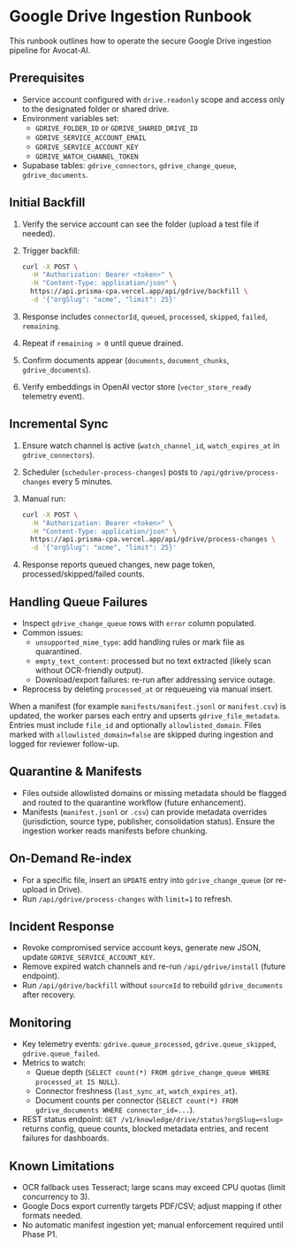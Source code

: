 # Google Drive Ingestion Runbook

This runbook outlines how to operate the secure Google Drive ingestion pipeline for Avocat-AI.

## Prerequisites

- Service account configured with `drive.readonly` scope and access only to the designated folder or
  shared drive.
- Environment variables set:
  - `GDRIVE_FOLDER_ID` or `GDRIVE_SHARED_DRIVE_ID`
  - `GDRIVE_SERVICE_ACCOUNT_EMAIL`
  - `GDRIVE_SERVICE_ACCOUNT_KEY`
  - `GDRIVE_WATCH_CHANNEL_TOKEN`
- Supabase tables: `gdrive_connectors`, `gdrive_change_queue`, `gdrive_documents`.

## Initial Backfill

1. Verify the service account can see the folder (upload a test file if needed).
2. Trigger backfill:

   ```bash
   curl -X POST \
     -H "Authorization: Bearer <token>" \
     -H "Content-Type: application/json" \
     https://api.prisma-cpa.vercel.app/api/gdrive/backfill \
     -d '{"orgSlug": "acme", "limit": 25}'
   ```
3. Response includes `connectorId`, `queued`, `processed`, `skipped`, `failed`, `remaining`.
4. Repeat if `remaining > 0` until queue drained.
5. Confirm documents appear (`documents`, `document_chunks`, `gdrive_documents`).
6. Verify embeddings in OpenAI vector store (`vector_store_ready` telemetry event).

## Incremental Sync

1. Ensure watch channel is active (`watch_channel_id`, `watch_expires_at` in `gdrive_connectors`).
2. Scheduler (`scheduler-process-changes`) posts to `/api/gdrive/process-changes` every 5 minutes.
3. Manual run:

   ```bash
   curl -X POST \
     -H "Authorization: Bearer <token>" \
     -H "Content-Type: application/json" \
     https://api.prisma-cpa.vercel.app/api/gdrive/process-changes \
     -d '{"orgSlug": "acme", "limit": 25}'
   ```
4. Response reports queued changes, new page token, processed/skipped/failed counts.

## Handling Queue Failures

- Inspect `gdrive_change_queue` rows with `error` column populated.
- Common issues:
  - `unsupported_mime_type`: add handling rules or mark file as quarantined.
  - `empty_text_content`: processed but no text extracted (likely scan without OCR-friendly output).
  - Download/export failures: re-run after addressing service outage.
- Reprocess by deleting `processed_at` or requeueing via manual insert.

When a manifest (for example `manifests/manifest.jsonl` or `manifest.csv`) is updated, the worker
parses each entry and upserts `gdrive_file_metadata`. Entries must include `file_id` and optionally
`allowlisted_domain`. Files marked with `allowlisted_domain=false` are skipped during ingestion and
logged for reviewer follow-up.

## Quarantine & Manifests

- Files outside allowlisted domains or missing metadata should be flagged and routed to the
  quarantine workflow (future enhancement).
- Manifests (`manifest.jsonl` or `.csv`) can provide metadata overrides (jurisdiction, source type,
  publisher, consolidation status). Ensure the ingestion worker reads manifests before chunking.

## On-Demand Re-index

- For a specific file, insert an `UPDATE` entry into `gdrive_change_queue` (or re-upload in Drive).
- Run `/api/gdrive/process-changes` with `limit=1` to refresh.

## Incident Response

- Revoke compromised service account keys, generate new JSON, update `GDRIVE_SERVICE_ACCOUNT_KEY`.
- Remove expired watch channels and re-run `/api/gdrive/install` (future endpoint).
- Run `/api/gdrive/backfill` without `sourceId` to rebuild `gdrive_documents` after recovery.

## Monitoring

- Key telemetry events: `gdrive.queue_processed`, `gdrive.queue_skipped`, `gdrive.queue_failed`.
- Metrics to watch:
  - Queue depth (`SELECT count(*) FROM gdrive_change_queue WHERE processed_at IS NULL`).
  - Connector freshness (`last_sync_at`, `watch_expires_at`).
  - Document counts per connector (`SELECT count(*) FROM gdrive_documents WHERE connector_id=...`).
- REST status endpoint: `GET /v1/knowledge/drive/status?orgSlug=<slug>` returns config, queue counts,
  blocked metadata entries, and recent failures for dashboards.

## Known Limitations

- OCR fallback uses Tesseract; large scans may exceed CPU quotas (limit concurrency to 3).
- Google Docs export currently targets PDF/CSV; adjust mapping if other formats needed.
- No automatic manifest ingestion yet; manual enforcement required until Phase P1.
